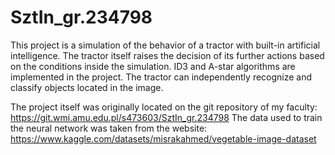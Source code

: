 # SztIn_gr.234798

This project is a simulation of the behavior of a tractor with built-in artificial intelligence. The tractor itself raises the decision of its further actions based on the conditions inside the simulation. 
ID3 and A-star algorithms are implemented in the project. The tractor can independently recognize and classify objects located in the image.

The project itself was originally located on the git repository of my faculty: https://git.wmi.amu.edu.pl/s473603/SztIn_gr.234798
The data used to train the neural network was taken from the website: https://www.kaggle.com/datasets/misrakahmed/vegetable-image-dataset
